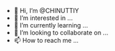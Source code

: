 - 👋 Hi, I’m @CHINUTTIY
- 👀 I’m interested in ...
- 🌱 I’m currently learning ...
- 💞️ I’m looking to collaborate on ...
- 📫 How to reach me ...

<!---
CHINUTTIY/CHINUTTIY is a ✨ special ✨ repository because its `README.md` (this file) appears on your GitHub profile.
You can click the Preview link to take a look at your changes.
--->
